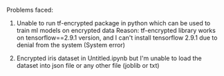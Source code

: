 Problems faced:

1. Unable to run tf-encrypted package in python which can be used to train ml models on encrypted data
Reason: tf-encrypted library works on tensorflow==2.9.1 version, and I can't install tensorflow 2.9.1 due to denial from the system (System error)

2. Encrypted iris dataset in Untitled.ipynb but I'm unable to load the dataset into json file or any other file (joblib or txt)